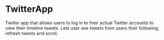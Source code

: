 # TwitterApp
Twitter app that allows users to log in to their actual Twitter accounts to view their timeline tweets. Lets user see tweets from users their following, refresh tweets and scroll.
